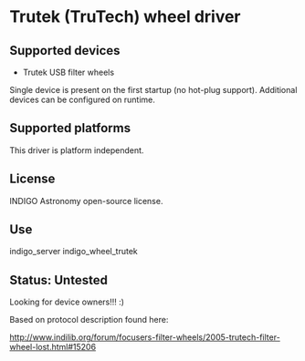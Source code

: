 # Trutek (TruTech) wheel driver

## Supported devices

* Trutek USB filter wheels

Single device is present on the first startup (no hot-plug support). Additional devices can be configured on runtime.

## Supported platforms

This driver is platform independent.

## License

INDIGO Astronomy open-source license.

## Use

indigo_server indigo_wheel_trutek

## Status: Untested

Looking for device owners!!! :)

Based on protocol description found here:

http://www.indilib.org/forum/focusers-filter-wheels/2005-trutech-filter-wheel-lost.html#15206
